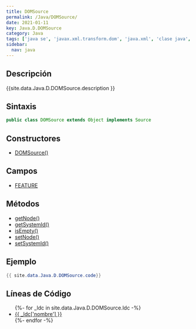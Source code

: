 ```yaml
---
title: DOMSource
permalink: /Java/DOMSource/
date: 2021-01-11
key: Java.D.DOMSource
category: Java
tags: ['java se', 'javax.xml.transform.dom', 'java.xml', 'clase java', 'Java 1.4']
sidebar: 
  nav: java
---
```


## Descripción
{{site.data.Java.D.DOMSource.description }}

## Sintaxis
~~~java
public class DOMSource extends Object implements Source
~~~

## Constructores
* [DOMSource()](/Java/DOMSource/DOMSource/)

## Campos
* [FEATURE](/Java/DOMSource/FEATURE/)

## Métodos
* [getNode()](/Java/DOMSource/getNode/)
* [getSystemId()](/Java/DOMSource/getSystemId/)
* [isEmpty()](/Java/DOMSource/isEmpty/)
* [setNode()](/Java/DOMSource/setNode/)
* [setSystemId()](/Java/DOMSource/setSystemId/)

## Ejemplo
~~~java
{{ site.data.Java.D.DOMSource.code}}
~~~

## Líneas de Código
<ul>
{%- for _ldc in site.data.Java.D.DOMSource.ldc -%}
   <li>
       <a href="{{_ldc['url'] }}">{{ _ldc['nombre'] }}</a>
   </li>
{%- endfor -%}
</ul>
